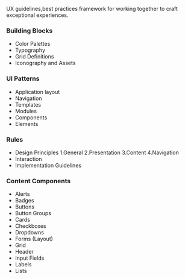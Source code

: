UX guidelines,best practices framework for working together to craft exceptional experiences. 

### Building Blocks

* Color Palettes
* Typography
* Grid Definitions
* Iconography and Assets

###  UI Patterns

* Application layout
* Navigation
* Templates
* Modules
* Components
* Elements


### Rules

* Design Principles
  1.General
  2.Presentation
  3.Content
  4.Navigation
* Interaction
* Implementation Guidelines

### Content Components

* Alerts
* Badges
* Buttons
* Button Groups
* Cards
* Checkboxes
* Dropdowns
* Forms (Layout)
* Grid
* Header
* Input Fields
* Labels
* Lists

